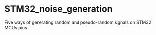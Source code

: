 # STM32_noise_generation
 Five ways of generating random and pseudo-random signals on STM32 MCUs pins
